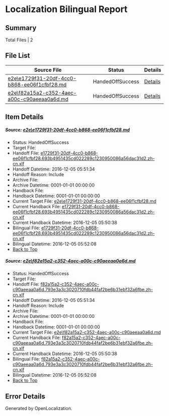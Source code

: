 # <a name='report-top'></a> Localization Bilingual Report

## Summary
 Total Files | 2

## File List
 Source File | Status | Details 
 ----------- | ------ | ------- 
 [e2e\e1729f31-20df-4cc0-b868-ee06f1cfbf28.md](https://github.com/OpenLocalizationTestOrg/ol-test0/blob/b54bdffbe580dceccfc6dfd612265f73d8c65943/e2e/e1729f31-20df-4cc0-b868-ee06f1cfbf28.md) | HandedOffSuccess | [Details](#972c5d69e6ddffeb1f007377c3844f2d293b3f1f2)
 [e2e\f82a15a2-c352-4aec-a00c-c90aeeaa0a6d.md](https://github.com/OpenLocalizationTestOrg/ol-test0/blob/b54bdffbe580dceccfc6dfd612265f73d8c65943/e2e/f82a15a2-c352-4aec-a00c-c90aeeaa0a6d.md) | HandedOffSuccess | [Details](#8f42373cbcc555740f68a88ba958d04fd7e8524d4)

## Item Details
##### <a name='972c5d69e6ddffeb1f007377c3844f2d293b3f1f2'></a> Source: [e2e\e1729f31-20df-4cc0-b868-ee06f1cfbf28.md](https://github.com/OpenLocalizationTestOrg/ol-test0/blob/b54bdffbe580dceccfc6dfd612265f73d8c65943/e2e/e1729f31-20df-4cc0-b868-ee06f1cfbf28.md)
* Status: HandedOffSuccess
* Target File: 
* Handoff File: [e1729f31-20df-4cc0-b868-ee06f1cfbf28.693b4951435cd022289c1230950086a56dac31d2.zh-cn.xlf](https://github.com/OpenLocalizationTestOrg/ol-test0-handoff/blob/92a74c9962476c2b140f48c406f37ac2e1a08831/ol-handoff/OpenLocalizationTestOrg/ol-test0-zhcn/shujia/ht/e1729f31-20df-4cc0-b868-ee06f1cfbf28.693b4951435cd022289c1230950086a56dac31d2.zh-cn.xlf)
* Handoff Datetime: 2016-12-05 05:51:34
* Handoff Reason: Include
* Archive File: 
* Archive Datetime: 0001-01-01 00:00:00
* Handback File: 
* Handback Datetime: 0001-01-01 00:00:00
* Current Target File: [e2e\e1729f31-20df-4cc0-b868-ee06f1cfbf28.md](https://github.com/OpenLocalizationTestOrg/ol-test0-zhcn/blob/fd01504bde4f031f90ab287bacf8aa73a96c9180/e2e/e1729f31-20df-4cc0-b868-ee06f1cfbf28.md)
* Current Handback File: [e1729f31-20df-4cc0-b868-ee06f1cfbf28.693b4951435cd022289c1230950086a56dac31d2.zh-cn.xlf](https://github.com/OpenLocalizationTestOrg/ol-test0-handback/blob/21b43e7e5f50c35e31a9bd2efe1911e317e8efb7/ol-handback/OpenLocalizationTestOrg/ol-test0-zhcn/shujia/ht/e1729f31-20df-4cc0-b868-ee06f1cfbf28.693b4951435cd022289c1230950086a56dac31d2.zh-cn.xlf)
* Current Handback Datetime: 2016-12-05 05:50:38
* Bilingual File: [e1729f31-20df-4cc0-b868-ee06f1cfbf28.693b4951435cd022289c1230950086a56dac31d2.zh-cn.xlf](https://github.com/OpenLocalizationTestOrg/ol-test0-handback/blob/21b43e7e5f50c35e31a9bd2efe1911e317e8efb7/ol-handback/OpenLocalizationTestOrg/ol-test0-zhcn/shujia/ht/e1729f31-20df-4cc0-b868-ee06f1cfbf28.693b4951435cd022289c1230950086a56dac31d2.zh-cn.xlf)
* Bilingual Datetime: 2016-12-05 05:52:08
* [Back to Top](#report-top)

##### <a name='8f42373cbcc555740f68a88ba958d04fd7e8524d4'></a> Source: [e2e\f82a15a2-c352-4aec-a00c-c90aeeaa0a6d.md](https://github.com/OpenLocalizationTestOrg/ol-test0/blob/b54bdffbe580dceccfc6dfd612265f73d8c65943/e2e/f82a15a2-c352-4aec-a00c-c90aeeaa0a6d.md)
* Status: HandedOffSuccess
* Target File: 
* Handoff File: [f82a15a2-c352-4aec-a00c-c90aeeaa0a6d.793e3a3c3020710fdb44faf2be6b31ebf32a6fbe.zh-cn.xlf](https://github.com/OpenLocalizationTestOrg/ol-test0-handoff/blob/92a74c9962476c2b140f48c406f37ac2e1a08831/ol-handoff/OpenLocalizationTestOrg/ol-test0-zhcn/shujia/ht/f82a15a2-c352-4aec-a00c-c90aeeaa0a6d.793e3a3c3020710fdb44faf2be6b31ebf32a6fbe.zh-cn.xlf)
* Handoff Datetime: 2016-12-05 05:51:34
* Handoff Reason: Include
* Archive File: 
* Archive Datetime: 0001-01-01 00:00:00
* Handback File: 
* Handback Datetime: 0001-01-01 00:00:00
* Current Target File: [e2e\f82a15a2-c352-4aec-a00c-c90aeeaa0a6d.md](https://github.com/OpenLocalizationTestOrg/ol-test0-zhcn/blob/fd01504bde4f031f90ab287bacf8aa73a96c9180/e2e/f82a15a2-c352-4aec-a00c-c90aeeaa0a6d.md)
* Current Handback File: [f82a15a2-c352-4aec-a00c-c90aeeaa0a6d.793e3a3c3020710fdb44faf2be6b31ebf32a6fbe.zh-cn.xlf](https://github.com/OpenLocalizationTestOrg/ol-test0-handback/blob/21b43e7e5f50c35e31a9bd2efe1911e317e8efb7/ol-handback/OpenLocalizationTestOrg/ol-test0-zhcn/shujia/ht/f82a15a2-c352-4aec-a00c-c90aeeaa0a6d.793e3a3c3020710fdb44faf2be6b31ebf32a6fbe.zh-cn.xlf)
* Current Handback Datetime: 2016-12-05 05:50:38
* Bilingual File: [f82a15a2-c352-4aec-a00c-c90aeeaa0a6d.793e3a3c3020710fdb44faf2be6b31ebf32a6fbe.zh-cn.xlf](https://github.com/OpenLocalizationTestOrg/ol-test0-handback/blob/21b43e7e5f50c35e31a9bd2efe1911e317e8efb7/ol-handback/OpenLocalizationTestOrg/ol-test0-zhcn/shujia/ht/f82a15a2-c352-4aec-a00c-c90aeeaa0a6d.793e3a3c3020710fdb44faf2be6b31ebf32a6fbe.zh-cn.xlf)
* Bilingual Datetime: 2016-12-05 05:52:08
* [Back to Top](#report-top)


## Error Details

Generated by OpenLocalization.
